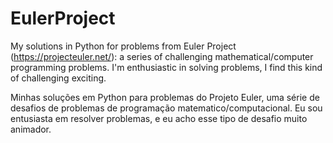# EulerProject
My solutions in Python for problems from Euler Project (https://projecteuler.net/): a series of challenging mathematical/computer programming problems.
I'm enthusiastic in solving problems, I find this kind of challenging exciting.


Minhas soluções em Python para problemas do Projeto Euler, uma série de desafios de problemas de programação matematico/computacional.
Eu sou entusiasta em resolver problemas, e eu acho esse tipo de desafio muito animador.
